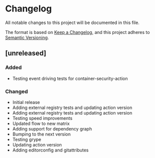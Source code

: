 # Changelog

All notable changes to this project will be documented in this file.

The format is based on [Keep a Changelog](https://keepachangelog.com/en/1.0.0/),
and this project adheres to [Semantic Versioning](https://semver.org/spec/v2.0.0.html).
## [unreleased]

### Added


- Testing event driving tests for container-security-action


### Changed


- Initial release
- Adding external registry tests and updating action version
- Adding external registry tests and updating action version
- Testing speed improvements
- Updated flow to new matrix
- Adding support for dependency graph
- Bumping to the next version
- Testing grype
- Updating action version
- Adding editorconfig and gitattributes



